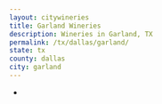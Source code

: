 ```yaml
---
layout: citywineries
title: Garland Wineries
description: Wineries in Garland, TX
permalink: /tx/dallas/garland/
state: tx
county: dallas
city: garland
---
```

-
